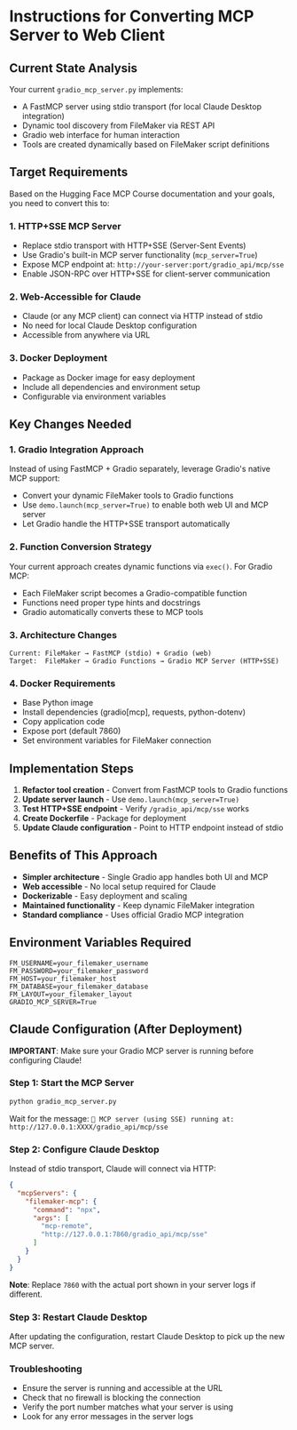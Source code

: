 # Instructions for Converting MCP Server to Web Client

## Current State Analysis

Your current `gradio_mcp_server.py` implements:
- A FastMCP server using stdio transport (for local Claude Desktop integration)
- Dynamic tool discovery from FileMaker via REST API
- Gradio web interface for human interaction
- Tools are created dynamically based on FileMaker script definitions

## Target Requirements

Based on the Hugging Face MCP Course documentation and your goals, you need to convert this to:

### 1. HTTP+SSE MCP Server
- Replace stdio transport with HTTP+SSE (Server-Sent Events)
- Use Gradio's built-in MCP server functionality (`mcp_server=True`)
- Expose MCP endpoint at: `http://your-server:port/gradio_api/mcp/sse`
- Enable JSON-RPC over HTTP+SSE for client-server communication

### 2. Web-Accessible for Claude
- Claude (or any MCP client) can connect via HTTP instead of stdio
- No need for local Claude Desktop configuration
- Accessible from anywhere via URL

### 3. Docker Deployment
- Package as Docker image for easy deployment
- Include all dependencies and environment setup
- Configurable via environment variables

## Key Changes Needed

### 1. Gradio Integration Approach
Instead of using FastMCP + Gradio separately, leverage Gradio's native MCP support:
- Convert your dynamic FileMaker tools to Gradio functions
- Use `demo.launch(mcp_server=True)` to enable both web UI and MCP server
- Let Gradio handle the HTTP+SSE transport automatically

### 2. Function Conversion Strategy
Your current approach creates dynamic functions via `exec()`. For Gradio MCP:
- Each FileMaker script becomes a Gradio-compatible function
- Functions need proper type hints and docstrings
- Gradio automatically converts these to MCP tools

### 3. Architecture Changes
```
Current: FileMaker → FastMCP (stdio) + Gradio (web)
Target:  FileMaker → Gradio Functions → Gradio MCP Server (HTTP+SSE)
```

### 4. Docker Requirements
- Base Python image
- Install dependencies (gradio[mcp], requests, python-dotenv)
- Copy application code
- Expose port (default 7860)
- Set environment variables for FileMaker connection

## Implementation Steps

1. **Refactor tool creation** - Convert from FastMCP tools to Gradio functions
2. **Update server launch** - Use `demo.launch(mcp_server=True)` 
3. **Test HTTP+SSE endpoint** - Verify `/gradio_api/mcp/sse` works
4. **Create Dockerfile** - Package for deployment
5. **Update Claude configuration** - Point to HTTP endpoint instead of stdio

## Benefits of This Approach

- **Simpler architecture** - Single Gradio app handles both UI and MCP
- **Web accessible** - No local setup required for Claude
- **Dockerizable** - Easy deployment and scaling
- **Maintained functionality** - Keep dynamic FileMaker integration
- **Standard compliance** - Uses official Gradio MCP integration

## Environment Variables Required

```env
FM_USERNAME=your_filemaker_username
FM_PASSWORD=your_filemaker_password
FM_HOST=your_filemaker_host
FM_DATABASE=your_filemaker_database
FM_LAYOUT=your_filemaker_layout
GRADIO_MCP_SERVER=True
```

## Claude Configuration (After Deployment)

**IMPORTANT**: Make sure your Gradio MCP server is running before configuring Claude!

### Step 1: Start the MCP Server
```bash
python gradio_mcp_server.py
```

Wait for the message: `🔨 MCP server (using SSE) running at: http://127.0.0.1:XXXX/gradio_api/mcp/sse`

### Step 2: Configure Claude Desktop
Instead of stdio transport, Claude will connect via HTTP:

```json
{
  "mcpServers": {
    "filemaker-mcp": {
      "command": "npx",
      "args": [
        "mcp-remote",
        "http://127.0.0.1:7860/gradio_api/mcp/sse"
      ]
    }
  }
}
```

**Note**: Replace `7860` with the actual port shown in your server logs if different.

### Step 3: Restart Claude Desktop
After updating the configuration, restart Claude Desktop to pick up the new MCP server.

### Troubleshooting
- Ensure the server is running and accessible at the URL
- Check that no firewall is blocking the connection
- Verify the port number matches what your server is using
- Look for any error messages in the server logs
